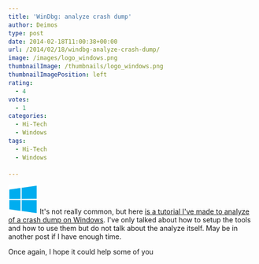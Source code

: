 ```yaml
---
title: 'WinDbg: analyze crash dump'
author: Deimos
type: post
date: 2014-02-18T11:00:38+00:00
url: /2014/02/18/windbg-analyze-crash-dump/
image: /images/logo_windows.png
thumbnailImage: /thumbnails/logo_windows.png
thumbnailImagePosition: left
rating:
  - 4
votes:
  - 1
categories:
  - Hi-Tech
  - Windows
tags:
  - Hi-Tech
  - Windows

---
```

![Windows_logo](/images/logo_windows.png)
It's not really common, but here [is a tutorial I've made to analyze of a crash dump on Windows](https://wiki.deimos.fr/WinDbg:_analyze_crash_dump). I've only talked about how to setup the tools and how to use them but do not talk about the analyze itself. May be in another post if I have enough time.

Once again, I hope it could help some of you